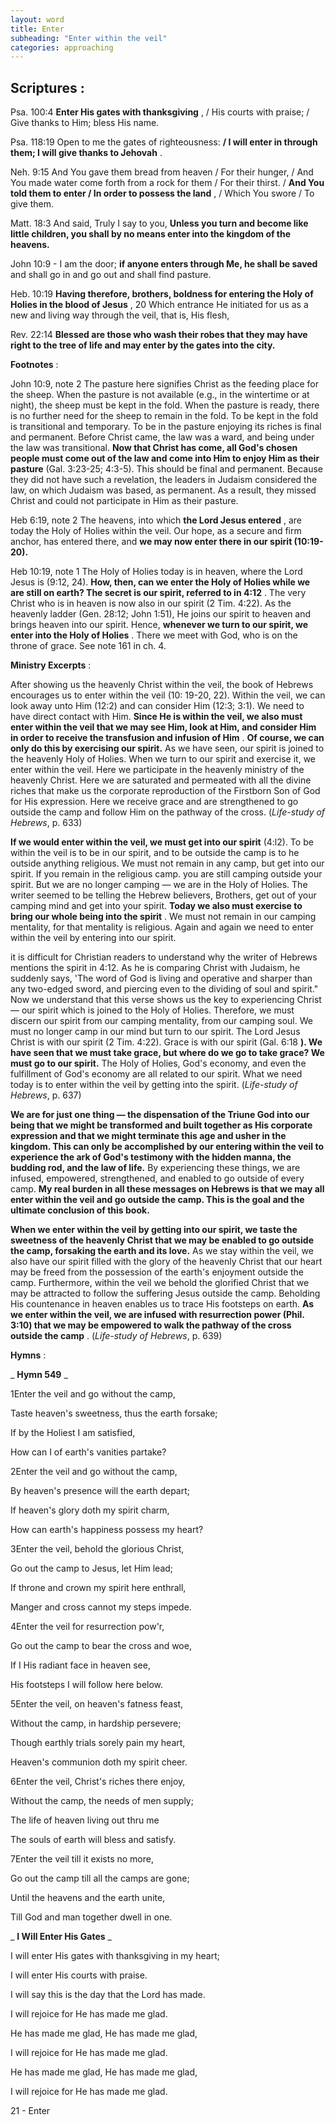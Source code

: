 ```yaml
---
layout: word
title: Enter
subheading: "Enter within the veil"
categories: approaching
---
```


## Scriptures :

Psa. 100:4 **Enter His gates with thanksgiving** , / His courts with praise; / Give thanks to Him; bless His name.

Psa. 118:19 Open to me the gates of righteousness: **/ I will enter in through them; I will give thanks to Jehovah** .

Neh. 9:15 And You gave them bread from heaven / For their hunger, / And You made water come forth from a rock for them / For their thirst. / **And You told them to enter / In order to possess the land** , / Which You swore / To give them.

Matt. 18:3 And said, Truly I say to you, **Unless you turn and become like little children, you shall by no means enter into the kingdom of the heavens.**

John 10:9 - I am the door; **if anyone enters through Me, he shall be saved** and shall go in and go out and shall find pasture.

Heb. 10:19 **Having therefore, brothers, boldness for entering the Holy of Holies in the blood of Jesus** , 20 Which entrance He initiated for us as a new and living way through the veil, that is, His flesh,

Rev. 22:14 **Blessed are those who wash their robes that they may have right to the tree of life and may enter by the gates into the city.**

**Footnotes** :

John 10:9, note 2 The pasture here signifies Christ as the feeding place for the sheep. When the pasture is not available (e.g., in the wintertime or at night), the sheep must be kept in the fold. When the pasture is ready, there is no further need for the sheep to remain in the fold. To be kept in the fold is transitional and temporary. To be in the pasture enjoying its riches is final and permanent. Before Christ came, the law was a ward, and being under the law was transitional. **Now that Christ has come, all God's chosen people must come out of the law and come into Him to enjoy Him as their pasture** (Gal. 3:23-25; 4:3-5). This should be final and permanent. Because they did not have such a revelation, the leaders in Judaism considered the law, on which Judaism was based, as permanent. As a result, they missed Christ and could not participate in Him as their pasture.

Heb 6:19, note 2 The heavens, into which **the Lord Jesus entered** , are today the Holy of Holies within the veil. Our hope, as a secure and firm anchor, has entered there, and **we may now enter there in our spirit (10:19-20).**

Heb 10:19, note 1 The Holy of Holies today is in heaven, where the Lord Jesus is (9:12, 24). **How, then, can we enter the Holy of Holies while we are still on earth? The secret is our spirit, referred to in 4:12** . The very Christ who is in heaven is now also in our spirit (2 Tim. 4:22). As the heavenly ladder (Gen. 28:12; John 1:51), He joins our spirit to heaven and brings heaven into our spirit. Hence, **whenever we turn to our spirit, we enter into the Holy of Holies** . There we meet with God, who is on the throne of grace. See note 161 in ch. 4.

**Ministry Excerpts** :

After showing us the heavenly Christ within the veil, the book of Hebrews encourages us to enter within the veil (10: 19-20, 22). Within the veil, we can look away unto Him (12:2) and can consider Him (12:3; 3:1). We need to have direct contact with Him. **Since He is within the veil, we also must enter within the veil that we may see Him, look at Him, and consider Him in order to receive the transfusion and infusion of Him** . **Of course, we can only do this by exercising our spirit.** As we have seen, our spirit is joined to the heavenly Holy of Holies. When we turn to our spirit and exercise it, we enter within the veil. Here we participate in the heavenly ministry of the heavenly Christ. Here we are saturated and permeated with all the divine riches that make us the corporate reproduction of the Firstborn Son of God for His expression. Here we receive grace and are strengthened to go outside the camp and follow Him on the pathway of the cross. (_Life-study of Hebrews_, p. 633)

**If we would enter within the veil, we must get into our spirit** (4:l2). To be within the veil is to be in our spirit, and to be outside the camp is to he outside anything religious. We must not remain in any camp, but get into our spirit. If you remain in the religious camp. you are still camping outside your spirit. But we are no longer camping — we are in the Holy of Holies. The writer seemed to be telling the Hebrew believers, Brothers, get out of your camping mind and get into your spirit. **Today we also must exercise to bring our whole being into the spirit** . We must not remain in our camping mentality, for that mentality is religious. Again and again we need to enter within the veil by entering into our spirit.

it is difficult for Christian readers to understand why the writer of Hebrews mentions the spirit in 4:12. As he is comparing Christ with Judaism, he suddenly says, 'The word of God is living and operative and sharper than any two-edged sword, and piercing even to the dividing of soul and spirit." Now we understand that this verse shows us the key to experiencing Christ — our spirit which is joined to the Holy of Holies. Therefore, we must discern our spirit from our camping mentality, from our camping soul. We must no longer camp in our mind but turn to our spirit. The Lord Jesus Christ is with our spirit (2 Tim. 4:22). Grace is with our spirit (Gal. 6:18 **). We have seen that we must take grace, but where do we go to take grace? We must go to our spirit.** The Holy of Holies, God's economy, and even the fulfillment of God's economy are all related to our spirit. What we need today is to enter within the veil by getting into the spirit. (_Life-study of Hebrews_, p. 637)

**We are for just one thing — the dispensation of the Triune God into our being that we might be transformed and built together as His corporate expression and that we might terminate this age and usher in the kingdom. This can only be accomplished by our entering within the veil to experience the ark of God's testimony with the hidden manna, the budding rod, and the law of life.** By experiencing these things, we are infused, empowered, strengthened, and enabled to go outside of every camp. **My real burden in all these messages on Hebrews is that we may all enter within the veil and go outside the camp. This is the goal and the ultimate conclusion of this book.**

**When we enter within the veil by getting into our spirit, we taste the sweetness of the heavenly Christ that we may be enabled to go outside the camp, forsaking the earth and its love.** As we stay within the veil, we also have our spirit filled with the glory of the heavenly Christ that our heart may be freed from the possession of the earth's enjoyment outside the camp. Furthermore, within the veil we behold the glorified Christ that we may be attracted to follow the suffering Jesus outside the camp. Beholding His countenance in heaven enables us to trace His footsteps on earth. **As we enter within the veil, we are infused with resurrection power (Phil. 3:10) that we may be empowered to walk the pathway of the cross outside the camp** . (_Life-study of Hebrews_, p. 639)

**Hymns** :

_ **Hymn 549** _

1Enter the veil and go without the camp,

Taste heaven's sweetness, thus the earth forsake;

If by the Holiest I am satisfied,

How can I of earth's vanities partake?

2Enter the veil and go without the camp,

By heaven's presence will the earth depart;

If heaven's glory doth my spirit charm,

How can earth's happiness possess my heart?

3Enter the veil, behold the glorious Christ,

Go out the camp to Jesus, let Him lead;

If throne and crown my spirit here enthrall,

Manger and cross cannot my steps impede.

4Enter the veil for resurrection pow'r,

Go out the camp to bear the cross and woe,

If I His radiant face in heaven see,

His footsteps I will follow here below.

5Enter the veil, on heaven's fatness feast,

Without the camp, in hardship persevere;

Though earthly trials sorely pain my heart,

Heaven's communion doth my spirit cheer.

6Enter the veil, Christ's riches there enjoy,

Without the camp, the needs of men supply;

The life of heaven living out thru me

The souls of earth will bless and satisfy.

7Enter the veil till it exists no more,

Go out the camp till all the camps are gone;

Until the heavens and the earth unite,

Till God and man together dwell in one.

_ **I Will Enter His Gates** _

I will enter His gates with thanksgiving in my heart;

I will enter His courts with praise.

I will say this is the day that the Lord has made.

I will rejoice for He has made me glad.

He has made me glad, He has made me glad,

I will rejoice for He has made me glad.

He has made me glad, He has made me glad,

I will rejoice for He has made me glad.

21 - Enter
